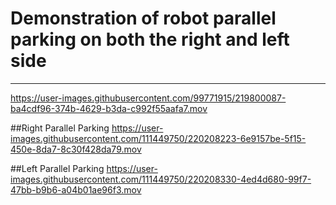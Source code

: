# Demonstration of robot parallel parking on both the right and left side

---
https://user-images.githubusercontent.com/99771915/219800087-ba4cdf96-374b-4629-b3da-c992f55aafa7.mov


##Right Parallel Parking 
https://user-images.githubusercontent.com/111449750/220208223-6e9157be-5f15-450e-8da7-8c30f428da79.mov

##Left Parallel Parking
https://user-images.githubusercontent.com/111449750/220208330-4ed4d680-99f7-47bb-b9b6-a04b01ae96f3.mov



